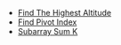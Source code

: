* [Find The Highest Altitude](./md/find_the_highest_altitude.md)
* [Find Pivot Index](./md/find_pivot_index.md)
* [Subarray Sum K](./md/subarray_sum_k.md)
